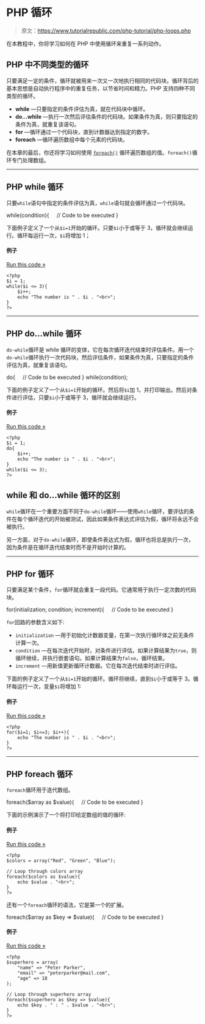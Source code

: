 # PHP 循环

> 原文：<https://www.tutorialrepublic.com/php-tutorial/php-loops.php>

在本教程中，你将学习如何在 PHP 中使用循环来重复一系列动作。

## PHP 中不同类型的循环

只要满足一定的条件，循环就被用来一次又一次地执行相同的代码块。循环背后的基本思想是自动执行程序中的重复任务，以节省时间和精力。PHP 支持四种不同类型的循环。

*   **while** —只要指定的条件评估为真，就在代码块中循环。
*   **do…while** —执行一次然后评估条件的代码块。如果条件为真，则只要指定的条件为真，就重复该语句。
*   **for** —循环通过一个代码块，直到计数器达到指定的数字。
*   **foreach** —循环遍历数组中每个元素的代码块。

在本章的最后，你还将学习如何使用 [`foreach()`](#foreach-loop) 循环遍历数组的值。`foreach()`循环专门处理数组。

* * *

## PHP while 循环

只要`while`语句中指定的条件评估为真，`while`语句就会循环通过一个代码块。

while(condition){
    // Code to be executed
}

下面例子定义了一个从`$i=1`开始的循环。只要`$i`小于或等于 3，循环就会继续运行。循环每运行一次，`$i`将增加 1；

#### 例子

[Run this code »](../codelab.php?topic=php&file=while-loop "Run this code to view the output")

```
<?php
$i = 1;
while($i <= 3){
    $i++;
    echo "The number is " . $i . "<br>";
}
?>
```

* * *

## PHP do…while 循环

`do-while`循环是 while 循环的变体，它在每次循环迭代结束时评估条件。用一个`do-while`循环执行一次代码块，然后评估条件，如果条件为真，只要指定的条件评估为真，就重复该语句。

do{
    // Code to be executed
}
while(condition);

下面的例子定义了一个从`$i=1`开始的循环。然后将`$i`加 1，并打印输出。然后对条件进行评估，只要`$i`小于或等于 3，循环就会继续运行。

#### 例子

[Run this code »](../codelab.php?topic=php&file=do-while-loop "Run this code to view the output")

```
<?php
$i = 1;
do{
    $i++;
    echo "The number is " . $i . "<br>";
}
while($i <= 3);
?>
```

## while 和 do…while 循环的区别

`while`循环在一个重要方面不同于`do-while`循环——使用`while`循环，要评估的条件在每个循环迭代的开始被测试，因此如果条件表达式评估为假，循环将永远不会被执行。

另一方面，对于`do-while`循环，即使条件表达式为假，循环也将总是执行一次，因为条件是在循环迭代结束时而不是开始时计算的。

* * *

## PHP for 循环

只要满足某个条件，`for`循环就会重复一段代码。它通常用于执行一定次数的代码块。

for(initialization; condition; increment){
    // Code to be executed
}

`for`回路的参数含义如下:

*   `initialization` —用于初始化计数器变量，在第一次执行循环体之前无条件计算一次。
*   `condition` —在每次迭代开始时，对条件进行评估。如果计算结果为`true`，则循环继续，并执行嵌套语句。如果计算结果为`false`，循环结束。
*   `increment` —用新值更新循环计数器。它在每次迭代结束时进行评估。

下面的例子定义了一个从`$i=1`开始的循环。循环将继续，直到`$i`小于或等于 3。循环每运行一次，变量`$i`将增加 1:

#### 例子

[Run this code »](../codelab.php?topic=php&file=for-loop "Run this code to view the output")

```
<?php
for($i=1; $i<=3; $i++){
    echo "The number is " . $i . "<br>";
}
?>
```

* * *

## PHP foreach 循环

`foreach`循环用于迭代数组。

foreach($array as $value){
    // Code to be executed
}

下面的示例演示了一个将打印给定数组的值的循环:

#### 例子

[Run this code »](../codelab.php?topic=php&file=foreach-loop "Run this code to view the output")

```
<?php
$colors = array("Red", "Green", "Blue");

// Loop through colors array
foreach($colors as $value){
    echo $value . "<br>";
}
?>
```

还有一个`foreach`循环的语法，它是第一个的扩展。

foreach($array as $key => $value){
    // Code to be executed
}

#### 例子

[Run this code »](../codelab.php?topic=php&file=foreach-loop-extended "Run this code to view the output")

```
<?php
$superhero = array(
    "name" => "Peter Parker",
    "email" => "peterparker@mail.com",
    "age" => 18
);

// Loop through superhero array
foreach($superhero as $key => $value){
    echo $key . " : " . $value . "<br>";
}
?>
```